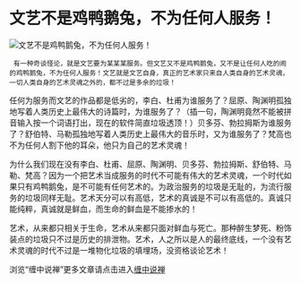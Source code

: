 文艺不是鸡鸭鹅兔，不为任何人服务！
====

			

                                                                   

![文艺不是鸡鸭鹅兔，不为任何人服务！](http://simg.sinajs.cn/blog7style/images/common/sg_trans.gif)                                                                    

                                                                    

     有一种奇谈怪论，就是文艺要为某某某服务。但文艺又不是鸡鸭鹅兔，又不是让任何人吃的闹的鸡鸭鹅兔，不为任何人服务！文艺就是文艺自身，真正的艺术家只来自人类自身的艺术灵魂，一切人类自身的艺术灵魂之外的，都不过是多余的垃圾！  
  
   任何为服务而文艺的作品都是低劣的，李白、杜甫为谁服务了？屈原、陶渊明孤独地写着人类历史上最伟大的诗篇时，为谁服务了？（插一句，陶渊明竟然不能被拼音输入按一个词语打出，现在的软件简直垃圾透顶！）贝多芬、勃拉拇斯为谁服务了？舒伯特、马勒孤独地写着人类历史上最伟大的音乐时，又为谁服务了？梵高也不为任何人割下他的耳朵，他只为自己的艺术灵魂！  
  
   为什么我们现在没有李白、杜甫、屈原、陶渊明、贝多芬、勃拉拇斯、舒伯特、马勒、梵高？因为一个把艺术当成服务的时代不可能有伟大的艺术灵魂，一个时代如果只有鸡鸭鹅兔，是不可能有任何艺术的。为政治服务的垃圾是无耻的，为流行服务的垃圾同样无耻。艺术天分可以有高低，艺术的真诚是不可以有高低的。真诚只能纯粹，真诚就是鲜血，而生命的鲜血是不能掺水的！  
  
   艺术，从来都只相关于生命，艺术从来都只面对鲜血与死亡。那种醉生梦死、粉饰装点的垃圾只不过是历史的排泄物。艺术，人之所以是人的最终底线，一个没有艺术灵魂的时代不过是一堆物化垃圾的填埋场，没资格谈论艺术！

浏览“缠中说禅”更多文章请点击进入[缠中说禅](http://blog.sina.com.cn/m/chzhshch)
